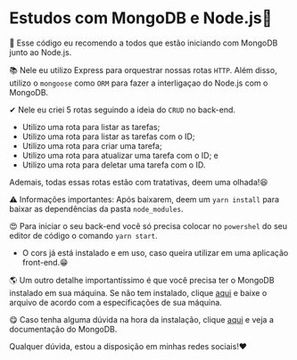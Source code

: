 # Estudos com MongoDB e Node.js🚀

💖 Esse código eu recomendo a todos que estão iniciando com MongoDB junto ao Node.js.

📚 Nele eu utilizo Express para orquestrar nossas rotas `HTTP`.
Além disso, utilizo o `mongoose` como `ORM` para fazer a interligaçao do Node.js com o MongoDB.

✔ Nele eu criei 5 rotas seguindo a ideia do `CRUD` no back-end.
- Utilizo uma rota para listar as tarefas;
- Utilizo uma rota para listar as tarefas com o ID;
- Utilizo uma rota para criar uma tarefa;
- Utilizo uma rota para atualizar uma tarefa com o ID; e
- Utilizo uma rota para deletar uma tarefa com o ID.

Ademais, todas essas rotas estão com tratativas, deem uma olhada!😆

⚠ Informações importantes:
Após baixarem, deem um `yarn install` para baixar as dependências da pasta `node_modules`.

😍 Para iniciar o seu back-end você só precisa colocar no `powershel` do seu editor de código o comando `yarn start`.

- O cors já está instalado e em uso, caso queira utilizar em uma aplicação front-end.😁

🌎 Um outro detalhe importantíssimo é que você precisa ter o MongoDB instalado em sua máquina. Se não tem instalado, clique [aqui](https://www.mongodb.com/try/download/community) e baixe o arquivo de acordo com a especificações de sua máquina.

😋 Caso tenha alguma dúvida na hora da instalação, clique [aqui](https://docs.mongodb.com/guides/server/install/) e veja a documentação do MongoDB.

Qualquer dúvida, estou a disposição em minhas redes sociais!❤



 
